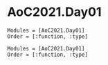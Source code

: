 # AoC2021.Day01

```@index
Modules = [AoC2021.Day01]
Order = [:function, :type]
```

```@autodocs
Modules = [AoC2021.Day01]
Order = [:function, :type]
```